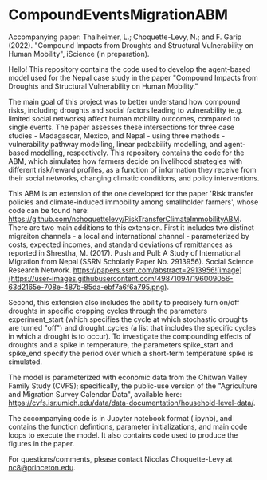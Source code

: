 # CompoundEventsMigrationABM

Accompanying paper: Thalheimer, L.; Choquette-Levy, N.; and F. Garip (2022). "Compound Impacts from Droughts and Structural Vulnerability on Human Mobility", iScience (in preparation).

Hello! This repository contains the code used to develop the agent-based model used for the Nepal case study in the paper "Compound Impacts from Droughts and Structural Vulnerability on Human Mobility."

The main goal of this project was to better understand how compound risks, including droughts and social factors leading to vulnerability (e.g. limited social networks) affect human mobility outcomes, compared to single events. The paper assesses these intersections for three case studies - Madagascar, Mexico, and Nepal - using three methods - vulnerability pathway modelling, linear probability modelling, and agent-based modelling, respectively. This repository contains the code for the ABM, which simulates how farmers decide on livelihood strategies with different risk/reward profiles, as a function of information they receive from their social networks, changing climatic conditions, and policy interventions.

This ABM is an extension of the one developed for the paper 'Risk transfer policies and climate-induced immobility among smallholder farmers', whose code can be found here: https://github.com/nchoquettelevy/RiskTransferClimateImmobilityABM. There are two main additions to this extension. First it includes two distinct migraiton channels - a local and international channel - parameterized by costs, expected incomes, and standard deviations of remittances as reported in Shrestha, M. (2017). Push and Pull: A Study of International Migration from Nepal (SSRN Scholarly Paper No. 2913956). Social Science Research Network. https://papers.ssrn.com/abstract=2913956![image](https://user-images.githubusercontent.com/49871094/196009056-63d2165e-708e-487b-85da-ebf7a6f6a795.png).

Second, this extension also includes the ability to precisely turn on/off droughts in specific cropping cycles through the parameters experiment_start (which specifies the cycle at which stochastic droughts are turned "off") and drought_cycles (a list that includes the specific cycles in which a drought is to occur). To investigate the compounding effects of droughts and a spike in temperature, the parameters spike_start and spike_end specify the period over which a short-term temperature spike is simulated.


The model is parameterized with economic data from the Chitwan Valley Family Study (CVFS); specifically, the public-use version of the "Agriculture and Migration Survey Calendar Data", available here: https://cvfs.isr.umich.edu/data/data-documentation/household-level-data/.

The accompanying code is in Jupyter notebook format (.ipynb), and contains the function defintions, parameter initializations, and main code loops to execute the model. It also contains code used to produce the figures in the paper.

For questions/comments, please contact Nicolas Choquette-Levy at nc8@princeton.edu.
